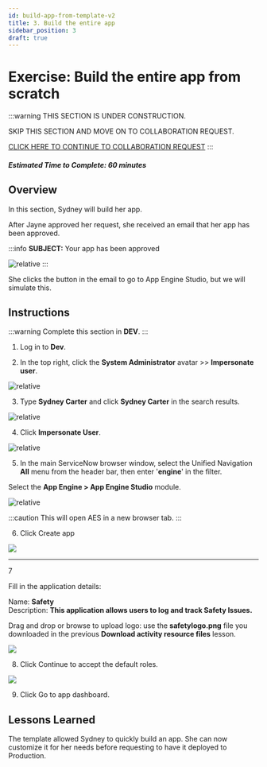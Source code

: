```yaml
---
id: build-app-from-template-v2
title: 3. Build the entire app 
sidebar_position: 3
draft: true
---
```

# Exercise: Build the entire app from scratch

:::warning
THIS SECTION IS UNDER CONSTRUCTION. 

SKIP THIS SECTION AND MOVE ON TO COLLABORATION REQUEST.

[CLICK HERE TO CONTINUE TO COLLABORATION REQUEST](/docs/Simulation/collaboration-request/)
:::

##### Estimated Time to Complete: 60 minutes

## Overview

In this section, Sydney will build her app. 

After Jayne approved her request, she received an email that her app has been approved. 

:::info
**SUBJECT:** Your app has been approved

![relative](/img/lab-aemc/2023-07-11-17-09-02.png)
:::

She clicks the button in the email to go to App Engine Studio, but we will simulate this.

## Instructions

:::warning
Complete this section in **DEV**.
:::

1. Log in to **Dev**.


2. In the top right, click the **System Administrator** avatar >> **Impersonate user**.

![relative](/img/lab-aemc/2023-03-14-12-31-53.png)

3. Type **Sydney Carter** and click **Sydney Carter** in the search results.

![relative](/img/lab-aemc/2023-03-14-12-34-01.png)

4. Click **Impersonate User**. 

![relative](/img/lab-aemc/2023-03-14-12-34-24.png)

5. In the main ServiceNow browser window, select the Unified Navigation **All** menu from the header bar, then enter '**engine**' in the filter.

Select the **App Engine > App Engine Studio** module.

![relative](/img/lab-aemc/2023-07-11-17-18-49.png)

:::caution
This will open AES in a new browser tab.
:::

6. Click <span className="aes_button">Create app</span>

![](/img/lab-aemc/2023-08-16-11-42-20.png)

<hr/>
<div class="step-content">
  <div class="step-number">7</div>
  <div class="step-instructions">
    <p>Fill in the application details:</p>
    <p>Name: <strong>Safety</strong><br/>
    <span>Description: <strong>This application allows users to log and track Safety Issues.</strong></span></p>
    <p>Drag and drop or browse to upload logo: use the <strong>safetylogo.png</strong> file you downloaded in the previous <strong>Download activity resource files</strong> lesson.</p>
  </div>
</div>

![](/img/lab-aemc/2023-08-16-11-47-41.png)

8. Click <span className="aes_button">Continue</span>  to accept the default roles. 

![](/img/lab-aemc/2023-08-16-11-50-34.png)

9. Click <span className="aes_button">Go to app dashboard</span>.

## Lessons Learned

The template allowed Sydney to quickly build an app.  She can now customize it for her needs before requesting to have it deployed to Production. 